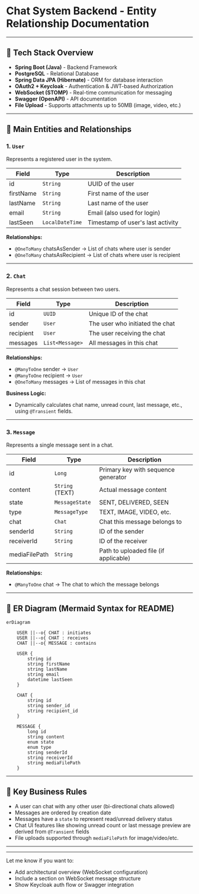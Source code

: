 # Chat System Backend - Entity Relationship Documentation
---

## 📌 Tech Stack Overview

* **Spring Boot (Java)** - Backend Framework
* **PostgreSQL** - Relational Database
* **Spring Data JPA (Hibernate)** - ORM for database interaction
* **OAuth2 + Keycloak** - Authentication & JWT-based Authorization
* **WebSocket (STOMP)** - Real-time communication for messaging
* **Swagger (OpenAPI)** - API documentation
* **File Upload** - Supports attachments up to 50MB (image, video, etc.)

---

## 📌 Main Entities and Relationships

### 1. `User`

Represents a registered user in the system.

| Field     | Type            | Description                       |
| --------- | --------------- | --------------------------------- |
| id        | `String`        | UUID of the user                  |
| firstName | `String`        | First name of the user            |
| lastName  | `String`        | Last name of the user             |
| email     | `String`        | Email (also used for login)       |
| lastSeen  | `LocalDateTime` | Timestamp of user's last activity |

**Relationships:**

* `@OneToMany` chatsAsSender → List of chats where user is sender
* `@OneToMany` chatsAsRecipient → List of chats where user is recipient

---

### 2. `Chat`

Represents a chat session between two users.

| Field     | Type            | Description                     |
| --------- | --------------- | ------------------------------- |
| id        | `UUID`          | Unique ID of the chat           |
| sender    | `User`          | The user who initiated the chat |
| recipient | `User`          | The user receiving the chat     |
| messages  | `List<Message>` | All messages in this chat       |

**Relationships:**

* `@ManyToOne` sender → `User`
* `@ManyToOne` recipient → `User`
* `@OneToMany` messages → List of messages in this chat

**Business Logic:**

* Dynamically calculates chat name, unread count, last message, etc., using `@Transient` fields.

---

### 3. `Message`

Represents a single message sent in a chat.

| Field         | Type            | Description                           |
| ------------- | --------------- | ------------------------------------- |
| id            | `Long`          | Primary key with sequence generator   |
| content       | `String` (TEXT) | Actual message content                |
| state         | `MessageState`  | SENT, DELIVERED, SEEN                 |
| type          | `MessageType`   | TEXT, IMAGE, VIDEO, etc.              |
| chat          | `Chat`          | Chat this message belongs to          |
| senderId      | `String`        | ID of the sender                      |
| receiverId    | `String`        | ID of the receiver                    |
| mediaFilePath | `String`        | Path to uploaded file (if applicable) |

**Relationships:**

* `@ManyToOne` chat → The chat to which the message belongs

---

## 📌 ER Diagram (Mermaid Syntax for README)

```mermaid
erDiagram

    USER ||--o{ CHAT : initiates
    USER ||--o{ CHAT : receives
    CHAT ||--o{ MESSAGE : contains

    USER {
        string id
        string firstName
        string lastName
        string email
        datetime lastSeen
    }

    CHAT {
        string id
        string sender_id
        string recipient_id
    }

    MESSAGE {
        long id
        string content
        enum state
        enum type
        string senderId
        string receiverId
        string mediaFilePath
    }
```

---

## 📌 Key Business Rules

* A user can chat with any other user (bi-directional chats allowed)
* Messages are ordered by creation date
* Messages have a `state` to represent read/unread delivery status
* Chat UI features like showing unread count or last message preview are derived from `@Transient` fields
* File uploads supported through `mediaFilePath` for image/video/etc.

---

---

Let me know if you want to:

* Add architectural overview (WebSocket configuration)
* Include a section on WebSocket message structure
* Show Keycloak auth flow or Swagger integration

